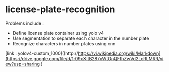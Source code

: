 # license-plate-recognition
Problems include :
  * Define license plate container using yolo v4   
  * Use segmentation to separate each character in the number plate
  * Recognize characters in number plates using cnn

[link : yolov4-custom_1000]([http://https://vi.wikipedia.org/wiki/Markdown](https://drive.google.com/file/d/1r09xXltB287xWtOnQFfhZwVd2LcRLMRR/view?usp=sharing
)

